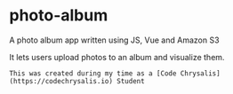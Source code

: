 # photo-album
A photo album app written using JS, Vue and Amazon S3

It lets users upload photos to an album and visualize them.

`This was created during my time as a [Code Chrysalis](https://codechrysalis.io) Student`
